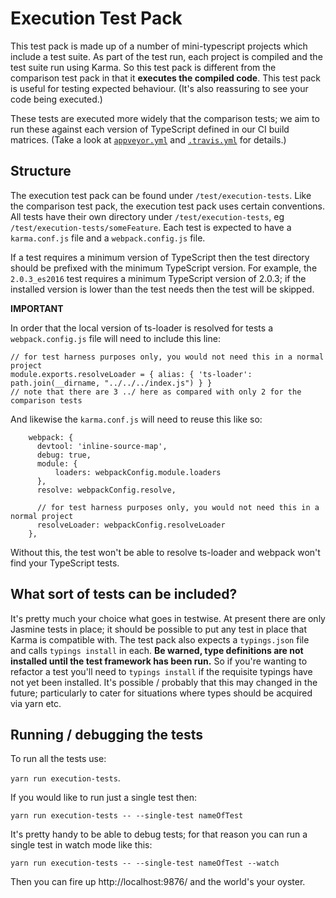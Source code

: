 # Execution Test Pack

This test pack is made up of a number of mini-typescript projects which include a test suite.  As part of the test run, each project is compiled and the test suite run using Karma. So this test pack is different from the comparison test pack in that it **executes the compiled code**. This test pack is useful for testing expected behaviour.  (It's also reassuring to see your
code being executed.)

These tests are executed more widely that the comparison tests; we aim to run these against each version of TypeScript defined in our CI build matrices. (Take a look at [`appveyor.yml`](appveyor.yml) and [`.travis.yml`](.travis.yml) for details.)

## Structure

The execution test pack can be found under `/test/execution-tests`. Like the comparison test pack, the execution test pack uses certain conventions. All tests have their own directory under `/test/execution-tests`, eg `/test/execution-tests/someFeature`. Each test is expected to have a `karma.conf.js` file and a `webpack.config.js` file.

If a test requires a minimum version of TypeScript then the test directory should be prefixed with the minimum TypeScript version.  For example, the `2.0.3_es2016` test requires a minimum TypeScript version of 2.0.3; if the installed version is lower than the test needs then the test will be skipped.

**IMPORTANT**

In order that the local version of ts-loader is resolved for tests a `webpack.config.js` file will need to include this line:

```
// for test harness purposes only, you would not need this in a normal project
module.exports.resolveLoader = { alias: { 'ts-loader': path.join(__dirname, "../../../index.js") } }
// note that there are 3 ../ here as compared with only 2 for the comparison tests
```

And likewise the `karma.conf.js` will need to reuse this like so:

```
    webpack: {
      devtool: 'inline-source-map',
      debug: true,
      module: {
          loaders: webpackConfig.module.loaders
      },
      resolve: webpackConfig.resolve,

      // for test harness purposes only, you would not need this in a normal project
      resolveLoader: webpackConfig.resolveLoader
    },
```

Without this, the test won't be able to resolve ts-loader and webpack won't find your TypeScript tests.

## What sort of tests can be included?

It's pretty much your choice what goes in testwise.  At present there are only Jasmine tests in place; it should be possible to put any test in place that Karma is compatible with. The test pack also expects a `typings.json` file and calls `typings install` in each. **Be warned, type definitions are not installed until the test framework has been run.**  So if you're wanting to refactor a test you'll need to `typings install` if the requisite typings have not yet been installed. It's possible / probably that this may changed in the future; 
particularly to cater for situations where types should be acquired via yarn etc.

## Running / debugging the tests

To run all the tests use:

`yarn run execution-tests`.

If you would like to run just a single test then:

`yarn run execution-tests -- --single-test nameOfTest`

It's pretty handy to be able to debug tests; for that reason you can run a single test in watch mode like this:

`yarn run execution-tests -- --single-test nameOfTest --watch`

Then you can fire up http://localhost:9876/ and the world's your oyster.
